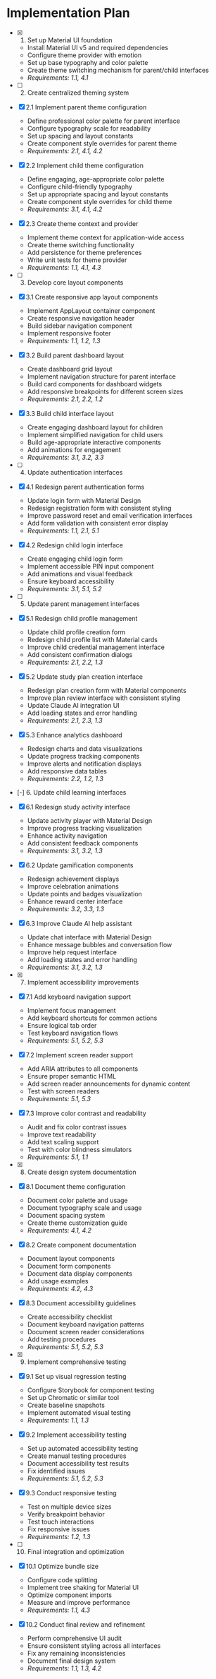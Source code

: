 # Implementation Plan

- [x] 1. Set up Material UI foundation
  - Install Material UI v5 and required dependencies
  - Configure theme provider with emotion
  - Set up base typography and color palette
  - Create theme switching mechanism for parent/child interfaces
  - _Requirements: 1.1, 4.1_

- [ ] 2. Create centralized theming system
- [x] 2.1 Implement parent theme configuration
  - Define professional color palette for parent interface
  - Configure typography scale for readability
  - Set up spacing and layout constants
  - Create component style overrides for parent theme
  - _Requirements: 2.1, 4.1, 4.2_

- [x] 2.2 Implement child theme configuration
  - Define engaging, age-appropriate color palette
  - Configure child-friendly typography
  - Set up appropriate spacing and layout constants
  - Create component style overrides for child theme
  - _Requirements: 3.1, 4.1, 4.2_

- [x] 2.3 Create theme context and provider
  - Implement theme context for application-wide access
  - Create theme switching functionality
  - Add persistence for theme preferences
  - Write unit tests for theme provider
  - _Requirements: 1.1, 4.1, 4.3_

- [ ] 3. Develop core layout components
- [x] 3.1 Create responsive app layout components
  - Implement AppLayout container component
  - Create responsive navigation header
  - Build sidebar navigation component
  - Implement responsive footer
  - _Requirements: 1.1, 1.2, 1.3_

- [x] 3.2 Build parent dashboard layout
  - Create dashboard grid layout
  - Implement navigation structure for parent interface
  - Build card components for dashboard widgets
  - Add responsive breakpoints for different screen sizes
  - _Requirements: 2.1, 2.2, 1.2_

- [x] 3.3 Build child interface layout
  - Create engaging dashboard layout for children
  - Implement simplified navigation for child users
  - Build age-appropriate interactive components
  - Add animations for engagement
  - _Requirements: 3.1, 3.2, 3.3_

- [ ] 4. Update authentication interfaces
- [x] 4.1 Redesign parent authentication forms
  - Update login form with Material Design
  - Redesign registration form with consistent styling
  - Improve password reset and email verification interfaces
  - Add form validation with consistent error display
  - _Requirements: 1.1, 2.1, 5.1_

- [x] 4.2 Redesign child login interface
  - Create engaging child login form
  - Implement accessible PIN input component
  - Add animations and visual feedback
  - Ensure keyboard accessibility
  - _Requirements: 3.1, 5.1, 5.2_

- [ ] 5. Update parent management interfaces
- [x] 5.1 Redesign child profile management
  - Update child profile creation form
  - Redesign child profile list with Material cards
  - Improve child credential management interface
  - Add consistent confirmation dialogs
  - _Requirements: 2.1, 2.2, 1.3_

- [x] 5.2 Update study plan creation interface
  - Redesign plan creation form with Material components
  - Improve plan review interface with consistent styling
  - Update Claude AI integration UI
  - Add loading states and error handling
  - _Requirements: 2.1, 2.3, 1.3_

- [x] 5.3 Enhance analytics dashboard
  - Redesign charts and data visualizations
  - Update progress tracking components
  - Improve alerts and notification displays
  - Add responsive data tables
  - _Requirements: 2.2, 1.2, 1.3_

- [-] 6. Update child learning interfaces
- [x] 6.1 Redesign study activity interface
  - Update activity player with Material Design
  - Improve progress tracking visualization
  - Enhance activity navigation
  - Add consistent feedback components
  - _Requirements: 3.1, 3.2, 1.3_

- [x] 6.2 Update gamification components
  - Redesign achievement displays
  - Improve celebration animations
  - Update points and badges visualization
  - Enhance reward center interface
  - _Requirements: 3.2, 3.3, 1.3_

- [x] 6.3 Improve Claude AI help assistant
  - Update chat interface with Material Design
  - Enhance message bubbles and conversation flow
  - Improve help request interface
  - Add loading states and error handling
  - _Requirements: 3.1, 3.2, 1.3_

- [x] 7. Implement accessibility improvements
- [x] 7.1 Add keyboard navigation support
  - Implement focus management
  - Add keyboard shortcuts for common actions
  - Ensure logical tab order
  - Test keyboard navigation flows
  - _Requirements: 5.1, 5.2, 5.3_

- [x] 7.2 Implement screen reader support
  - Add ARIA attributes to all components
  - Ensure proper semantic HTML
  - Add screen reader announcements for dynamic content
  - Test with screen readers
  - _Requirements: 5.1, 5.3_

- [x] 7.3 Improve color contrast and readability
  - Audit and fix color contrast issues
  - Improve text readability
  - Add text scaling support
  - Test with color blindness simulators
  - _Requirements: 5.1, 1.1_

- [x] 8. Create design system documentation
- [x] 8.1 Document theme configuration
  - Document color palette and usage
  - Document typography scale and usage
  - Document spacing system
  - Create theme customization guide
  - _Requirements: 4.1, 4.2_

- [x] 8.2 Create component documentation
  - Document layout components
  - Document form components
  - Document data display components
  - Add usage examples
  - _Requirements: 4.2, 4.3_

- [x] 8.3 Document accessibility guidelines
  - Create accessibility checklist
  - Document keyboard navigation patterns
  - Document screen reader considerations
  - Add testing procedures
  - _Requirements: 5.1, 5.2, 5.3_

- [x] 9. Implement comprehensive testing
- [x] 9.1 Set up visual regression testing
  - Configure Storybook for component testing
  - Set up Chromatic or similar tool
  - Create baseline snapshots
  - Implement automated visual testing
  - _Requirements: 1.1, 1.3_

- [x] 9.2 Implement accessibility testing
  - Set up automated accessibility testing
  - Create manual testing procedures
  - Document accessibility test results
  - Fix identified issues
  - _Requirements: 5.1, 5.2, 5.3_

- [x] 9.3 Conduct responsive testing
  - Test on multiple device sizes
  - Verify breakpoint behavior
  - Test touch interactions
  - Fix responsive issues
  - _Requirements: 1.2, 1.3_

- [ ] 10. Final integration and optimization
- [x] 10.1 Optimize bundle size
  - Configure code splitting
  - Implement tree shaking for Material UI
  - Optimize component imports
  - Measure and improve performance
  - _Requirements: 1.1, 4.3_

- [x] 10.2 Conduct final review and refinement
  - Perform comprehensive UI audit
  - Ensure consistent styling across all interfaces
  - Fix any remaining inconsistencies
  - Document final design system
  - _Requirements: 1.1, 1.3, 4.2_